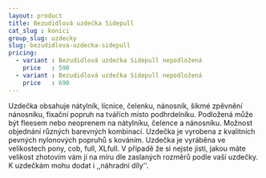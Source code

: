```yaml
---
layout: product
title: Bezudidlová uzdečka Sidepull
cat_slug : konici
group_slug: uzdecky
slug: bezudidlova-uzdecka-sidepull
pricing:
  - variant : Bezudidlová uzdečka Sidepull nepodložená
    price   : 590
  - variant : Bezudidlová uzdečka Sidepull nepodložená
    price   : 690
---
```


Uzdečka obsahuje nátylník, lícnice, čelenku, nánosník, šikmé zpěvnění nánosníku, fixační popruh na tvářích místo podhrdelníku.
Podložená může být fleesem nebo neoprenem na nátylníku, čelence a nánosníku.
Možnost objednání různých barevných kombinací.
Uzdečka je vyrobena z kvalitních pevných nylonových popruhů s kováním.
Uzdečka je vyráběna ve velikostech pony, cob, full, XLfull.
V případě že si nejste jisti, jakou máte velikost zhotovím vám jí na míru dle zaslaných rozměrů podle vaší uzdečky. 
K uzdečkám mohu dodat i ,,náhradní díly‘‘.

